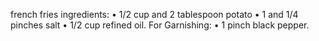 french fries 
ingredients:
•	1/2 cup and 2 tablespoon potato
•	1 and 1/4 pinches salt
•	1/2 cup refined oil.
For Garnishing:
•	1 pinch black pepper.
